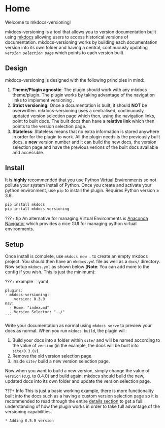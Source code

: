 # Home

Welcome to mkdocs-versioning!

mkdocs-versioning is a tool that allows you to version documentation built using [mkdocs](https://github.com/mkdocs/mkdocs/) allowing users to access historical versions of documentation. mkdocs-versioning works by building each documentation version into its own folder and having a central, continuously updating *`version selection page`* which points to each version built. 

## Design

mkdocs-versioning is designed with the following principles in mind:

1. **Theme/Plugin agnostic**: The plugin should work with any mkdocs theme/plugin. The plugin works by taking advantage of the navigation links to implement versioning . 
2. **Strict versioning**: Once a documentation is built, it should **NOT** be overwritten. mkdocs-versioning uses a centralised, continuously updated version selection page which then, using the navigation links, point to built docs. The built docs then have a **relative link** which then points to the version selection page.
3. **Stateless**: Stateless means that no extra information is stored anywhere in order for the plugin to work. All the plugin needs is the previously built docs, a **new** version number and it can build the new docs, the version selection page and have the previous verions of the built docs available and accessible.


## Install

It is **highly** recommended that you use Python [Virtual Environments](https://docs.python.org/3/tutorial/venv.html) so not pollute your system install of Python. Once you create and activate your python environment, use `pip` to install the plugin. Requires Python version &#8805; 3.6.

```bash
pip install mkdocs
pip install mkdocs-versioning
```

???+ tip
    An alternative for managing Virtual Environments is [Anaconda Navigator](https://www.anaconda.com/products/individual) which provides a nice GUI for managing python virtual environments.

## Setup

Once install is complete, use `mkdocs new .` to create an empty mkdocs project. You should then have an `mkdocs.yml` file as well as a `docs/` directory. Now setup `mkdocs.yml` as shown below (**Note**: You can add more to the config if you wish. This is just the minimum):

???+ example
    ```yaml

    plugins:
    - mkdocs-versioning:
        version: 0.3.0
    nav:
      - Home: "index.md"
      - Version Selector: "../"
    ```

Write your documentation as normal using `mkdocs serve` to preview your docs as normal. When you run `mkdocs build`, the plugin will:

1. Build your docs into a folder within `site/` and will be named according to the value of `version` (in the example, the docs will be built into `site/0.3.0/`).
2. Remove the old version selection page.
3. Inside `site/` build a new version selection page.

Now when you want to build a new version, simply change the value of `version` (e.g. to 0.4.0) and build again, mkdocs should build the new, updated docs into its own folder and update the version selection page.

???+ Info
    This is just a basic working example, there is more functionality built into the docs such as a having a custom version selection page so it is recommended to read through the entire [details section](reference/index.md) to get a full understanding of how the plugin works in order to take full advantage of the versioning capabilities.

    * Adding 0.5.0 version